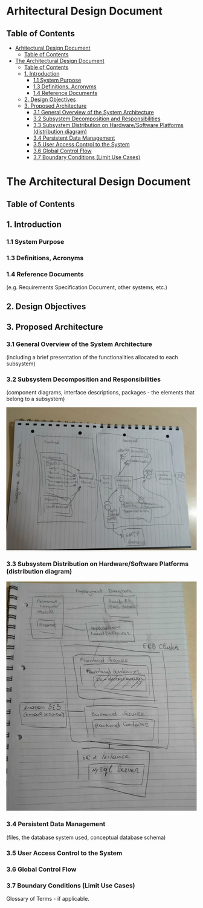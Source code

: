 # Arhitectural Design Document
## Table of Contents
- [Arhitectural Design Document](#arhitectural-design-document)
  - [Table of Contents](#table-of-contents)
- [The Architectural Design Document](#the-architectural-design-document)
  - [Table of Contents](#table-of-contents-1)
  - [1. Introduction](#1-introduction)
    - [1.1 System Purpose](#11-system-purpose)
    - [1.3 Definitions, Acronyms](#13-definitions-acronyms)
    - [1.4 Reference Documents](#14-reference-documents)
  - [2. Design Objectives](#2-design-objectives)
  - [3. Proposed Architecture](#3-proposed-architecture)
    - [3.1 General Overview of the System Architecture](#31-general-overview-of-the-system-architecture)
    - [3.2 Subsystem Decomposition and Responsibilities](#32-subsystem-decomposition-and-responsibilities)
    - [3.3 Subsystem Distribution on Hardware/Software Platforms (distribution diagram)](#33-subsystem-distribution-on-hardwaresoftware-platforms-distribution-diagram)
    - [3.4 Persistent Data Management](#34-persistent-data-management)
    - [3.5 User Access Control to the System](#35-user-access-control-to-the-system)
    - [3.6 Global Control Flow](#36-global-control-flow)
    - [3.7 Boundary Conditions (Limit Use Cases)](#37-boundary-conditions-limit-use-cases)

# The Architectural Design Document

## Table of Contents

## 1. Introduction
### 1.1 System Purpose
### 1.3 Definitions, Acronyms
### 1.4 Reference Documents
(e.g. Requirements Specification Document, other systems, etc.)

## 2. Design Objectives
## 3. Proposed Architecture
### 3.1 General Overview of the System Architecture
(including a brief presentation of the functionalities allocated to each subsystem)

### 3.2 Subsystem Decomposition and Responsibilities
(component diagrams, interface descriptions, packages - the elements that belong to a subsystem)

![](materials/component-diagram.jpeg)

### 3.3 Subsystem Distribution on Hardware/Software Platforms (distribution diagram)

![](materials/deployment-diagram.jpeg)

### 3.4 Persistent Data Management
(files, the database system used, conceptual database schema)

### 3.5 User Access Control to the System
### 3.6 Global Control Flow
### 3.7 Boundary Conditions (Limit Use Cases)
Glossary of Terms - if applicable.